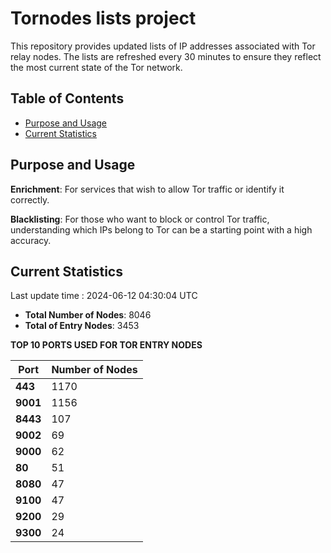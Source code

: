 # Tornodes lists project

This repository provides updated lists of IP addresses associated with Tor relay nodes. The lists are refreshed every 30 minutes to ensure they reflect the most current state of the Tor network.

## Table of Contents

- [Purpose and Usage](#purpose-and-usage)
- [Current Statistics](#current-statistics)


## Purpose and Usage

**Enrichment**: For services that wish to allow Tor traffic or identify it correctly.

**Blacklisting**: For those who want to block or control Tor traffic, understanding which IPs belong to Tor can be a starting point with a high accuracy.

## Current Statistics

Last update time : 2024-06-12 04:30:04 UTC

- **Total Number of Nodes**: 8046
- **Total of Entry Nodes**: 3453

**TOP 10 PORTS USED FOR TOR ENTRY NODES**

| **Port** | **Number of Nodes** |
|------|-----------------|
| **443**   | 1170  |
| **9001**   | 1156  |
| **8443**   | 107  |
| **9002**   | 69  |
| **9000**   | 62  |
| **80**   | 51  |
| **8080**   | 47  |
| **9100**   | 47  |
| **9200**   | 29  |
| **9300**   | 24  |

